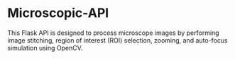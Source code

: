 # Microscopic-API
This Flask API is designed to process microscope images by performing image stitching, region of interest (ROI) selection, zooming, and auto-focus simulation using OpenCV.

